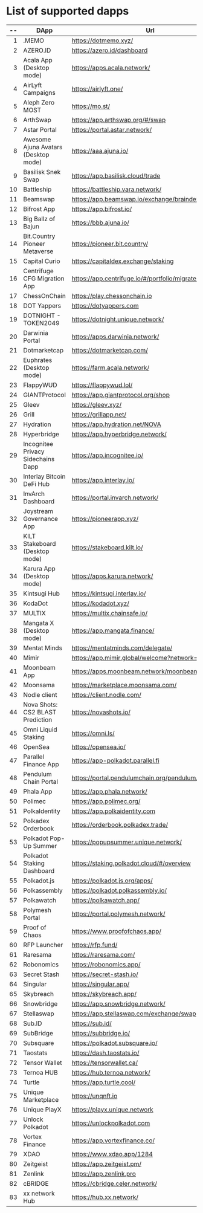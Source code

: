 
# List of supported dapps
| --  |                 DApp                 |                         Url                         |         Tags          |
| --: | ------------------------------------ | --------------------------------------------------- | --------------------- |
|   1 | .MEMO                                | https://dotmemo.xyz/                                | art                   |
|   2 | AZERO.ID                             | https://azero.id/dashboard                          | utilities             |
|   3 | Acala App (Desktop mode)             | https://apps.acala.network/                         | staking               |
|   4 | AirLyft Campaigns                    | https://airlyft.one/                                | social                |
|   5 | Aleph Zero MOST                      | https://mo.st/                                      | bridge,dex            |
|   6 | ArthSwap                             | https://app.arthswap.org/#/swap                     | dex,evm               |
|   7 | Astar Portal                         | https://portal.astar.network/                       | staking               |
|   8 | Awesome Ajuna Avatars (Desktop mode) | https://aaa.ajuna.io/                               | art,gaming            |
|   9 | Basilisk Snek Swap                   | https://app.basilisk.cloud/trade                    | bridge,dex            |
|  10 | Battleship                           | https://battleship.vara.network/                    | gaming                |
|  11 | Beamswap                             | https://app.beamswap.io/exchange/braindex           | dex,evm               |
|  12 | Bifrost App                          | https://app.bifrost.io/                             | staking               |
|  13 | Big Ballz of Bajun                   | https://bbb.ajuna.io/                               | art,gaming            |
|  14 | Bit.Country Pioneer Metaverse        | https://pioneer.bit.country/                        | art,staking,gaming    |
|  15 | Capital Curio                        | https://capitaldex.exchange/staking                 | staking               |
|  16 | Centrifuge CFG Migration App         | https://app.centrifuge.io/#/portfolio/migrate/cent  | utilities             |
|  17 | ChessOnChain                         | https://play.chessonchain.io                        | gaming                |
|  18 | DOT Yappers                          | https://dotyappers.com                              | social                |
|  19 | DOTNIGHT - TOKEN2049                 | https://dotnight.unique.network/                    | social                |
|  20 | Darwinia Portal                      | https://apps.darwinia.network/                      | utilities             |
|  21 | Dotmarketcap                         | https://dotmarketcap.com/                           | social                |
|  22 | Euphrates (Desktop mode)             | https://farm.acala.network/                         | staking               |
|  23 | FlappyWUD                            | https://flappywud.lol/                              | gaming                |
|  24 | GIANTProtocol                        | https://app.giantprotocol.org/shop                  | utilities             |
|  25 | Gleev                                | https://gleev.xyz/                                  | social                |
|  26 | Grill                                | https://grillapp.net/                               | social                |
|  27 | Hydration                            | https://app.hydration.net/NOVA                      | bridge,dex,staking    |
|  28 | Hyperbridge                          | https://app.hyperbridge.network/                    | bridge                |
|  29 | Incognitee Privacy Sidechains Dapp   | https://app.incognitee.io/                          | utilities             |
|  30 | Interlay Bitcoin DeFi Hub            | https://app.interlay.io/                            | bridge,staking        |
|  31 | InvArch Dashboard                    | https://portal.invarch.network/                     | staking               |
|  32 | Joystream Governance App             | https://pioneerapp.xyz/                             | governance            |
|  33 | KILT Stakeboard (Desktop mode)       | https://stakeboard.kilt.io/                         | staking               |
|  34 | Karura App (Desktop mode)            | https://apps.karura.network/                        | staking               |
|  35 | Kintsugi Hub                         | https://kintsugi.interlay.io/                       | bridge,staking        |
|  36 | KodaDot                              | https://kodadot.xyz/                                | art                   |
|  37 | MULTIX                               | https://multix.chainsafe.io/                        | utilities             |
|  38 | Mangata X (Desktop mode)             | https://app.mangata.finance/                        | staking               |
|  39 | Mentat Minds                         | https://mentatminds.com/delegate/                   | staking               |
|  40 | Mimir                                | https://app.mimir.global/welcome?network=polkadot   | utilities             |
|  41 | Moonbeam App                         | https://apps.moonbeam.network/moonbeam              | staking,utilities,evm |
|  42 | Moonsama                             | https://marketplace.moonsama.com/                   | art,evm               |
|  43 | Nodle client                         | https://client.nodle.com/                           | utilities             |
|  44 | Nova Shots: CS2 BLAST Prediction     | https://novashots.io/                               | gaming                |
|  45 | Omni Liquid Staking                  | https://omni.ls/                                    | staking,evm           |
|  46 | OpenSea                              | https://opensea.io/                                 | art,evm               |
|  47 | Parallel Finance App                 | https://app-polkadot.parallel.fi                    | utilities             |
|  48 | Pendulum Chain Portal                | https://portal.pendulumchain.org/pendulum/dashboard | utilities,staking     |
|  49 | Phala App                            | https://app.phala.network/                          | staking               |
|  50 | Polimec                              | https://app.polimec.org/                            | utilities             |
|  51 | PolkaIdentity                        | https://app.polkaidentity.com                       | social,utilities      |
|  52 | Polkadex Orderbook                   | https://orderbook.polkadex.trade/                   | dex,utilities         |
|  53 | Polkadot Pop-Up Summer               | https://popupsummer.unique.network/                 | social                |
|  54 | Polkadot Staking Dashboard           | https://staking.polkadot.cloud/#/overview           | staking,utilities     |
|  55 | Polkadot.js                          | https://polkadot.js.org/apps/                       | utilities             |
|  56 | Polkassembly                         | https://polkadot.polkassembly.io/                   | governance            |
|  57 | Polkawatch                           | https://polkawatch.app/                             | utilities             |
|  58 | Polymesh Portal                      | https://portal.polymesh.network/                    | utilities,staking     |
|  59 | Proof of Chaos                       | https://www.proofofchaos.app/                       | art,governance        |
|  60 | RFP Launcher                         | https://rfp.fund/                                   | governance            |
|  61 | Raresama                             | https://raresama.com/                               | art,evm               |
|  62 | Robonomics                           | https://robonomics.app/                             | utilities             |
|  63 | Secret Stash                         | https://secret-stash.io/                            | art                   |
|  64 | Singular                             | https://singular.app/                               | art                   |
|  65 | Skybreach                            | https://skybreach.app/                              | evm,gaming            |
|  66 | Snowbridge                           | https://app.snowbridge.network/                     | bridge                |
|  67 | Stellaswap                           | https://app.stellaswap.com/exchange/swap            | bridge,dex,evm        |
|  68 | Sub.ID                               | https://sub.id/                                     | utilities             |
|  69 | SubBridge                            | https://subbridge.io/                               | bridge,evm            |
|  70 | Subsquare                            | https://polkadot.subsquare.io/                      | governance            |
|  71 | Taostats                             | https://dash.taostats.io/                           | staking               |
|  72 | Tensor Wallet                        | https://tensorwallet.ca/                            | utilities,staking     |
|  73 | Ternoa HUB                           | https://hub.ternoa.network/                         | staking               |
|  74 | Turtle                               | https://app.turtle.cool/                            | bridge                |
|  75 | Unique Marketplace                   | https://unqnft.io                                   | gaming,art            |
|  76 | Unique PlayX                         | https://playx.unique.network                        | gaming                |
|  77 | Unlock Polkadot                      | https://unlockpolkadot.com                          | social                |
|  78 | Vortex Finance                       | https://app.vortexfinance.co/                       | evm,utilities         |
|  79 | XDAO                                 | https://www.xdao.app/1284                           | bridge,dex,evm        |
|  80 | Zeitgeist                            | https://app.zeitgeist.pm/                           | utilities             |
|  81 | Zenlink                              | https://app.zenlink.pro                             | dex                   |
|  82 | cBRIDGE                              | https://cbridge.celer.network/                      | dex,evm               |
|  83 | xx network Hub                       | https://hub.xx.network/                             | utilities             |
